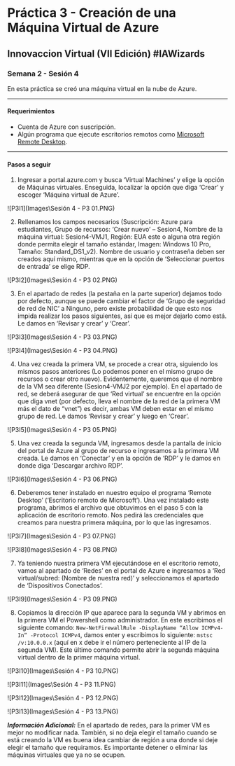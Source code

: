 # Práctica 3 - Creación de una Máquina Virtual de Azure

## Innovaccion Virtual (VII Edición) #IAWizards

### Semana 2 - Sesión 4
En esta práctica se creó una máquina virtual en la nube de Azure.

-----------------------------------------------------------

#### Requerimientos
- Cuenta de Azure con suscripción.
- Algún programa que ejecute escritorios remotos como [Microsoft Remote Desktop](https://apps.microsoft.com/store/detail/microsoft-remote-desktop/9WZDNCRFJ3PS?hl=en-us&gl=US).

-----------------------------------------------------------

#### Pasos a seguir

1. Ingresar a portal.azure.com y busca ‘Virtual Machines’ y elige la opción de Máquinas virtuales. Enseguida, localizar la opción que diga ‘Crear’ y escoger ‘Máquina virtual de Azure’.

![P3I1](Images\Sesión 4 - P3 01.PNG)

2. Rellenamos los campos necesarios (Suscripción: Azure para estudiantes, Grupo de recursos: ‘Crear nuevo’ – Sesion4, Nombre de la máquina virtual: Sesion4-VMJ1, Región: EUA este o alguna otra región donde permita elegir el tamaño estándar, Imagen: Windows 10 Pro, Tamaño: Standard_DS1_v2). Nombre de usuario y contraseña deben ser creados aquí mismo, mientras que en la opción de ‘Seleccionar puertos de entrada’ se elige RDP.

![P3I2](Images\Sesión 4 - P3 02.PNG)

3. En el apartado de redes (la pestaña en la parte superior) dejamos todo por defecto, aunque se puede cambiar el factor de ‘Grupo de seguridad de red de NIC’ a Ninguno, pero existe probabilidad de que esto nos impida realizar los pasos siguientes, así que es mejor dejarlo como está. Le damos en ‘Revisar y crear’ y ‘Crear’.

![P3I3](Images\Sesión 4 - P3 03.PNG)

![P3I4](Images\Sesión 4 - P3 04.PNG)

4. Una vez creada la primera VM, se procede a crear otra, siguiendo los mismos pasos anteriores (Lo podemos poner en el mismo grupo de recursos o crear otro nuevo). Evidentemente, queremos que el nombre de la VM sea diferente (Sesion4-VMJ2 por ejemplo). En el apartado de red, se deberá asegurar de que ‘Red virtual’ se encuentre en la opción que diga vnet (por defecto, lleva el nombre de la red de la primera VM más el dato de “vnet”) es decir, ambas VM deben estar en el mismo grupo de red. Le damos ‘Revisar y crear’ y luego en ‘Crear’.

![P3I5](Images\Sesión 4 - P3 05.PNG)

5. Una vez creada la segunda VM, ingresamos desde la pantalla de inicio del portal de Azure al grupo de recurso e ingresamos a la primera VM creada. Le damos en ‘Conectar’ y en la opción de ‘RDP’ y le damos en donde diga ‘Descargar archivo RDP’.

![P3I6](Images\Sesión 4 - P3 06.PNG)

6. Deberemos tener instalado en nuestro equipo el programa ‘Remote Desktop’ (‘Escritorio remoto de Microsoft’). Una vez instalado este programa, abrimos el archivo que obtuvimos en el paso 5 con la aplicación de escritorio remoto. Nos pedirá las credenciales que creamos para nuestra primera máquina, por lo que las ingresamos.

![P3I7](Images\Sesión 4 - P3 07.PNG)

![P3I8](Images\Sesión 4 - P3 08.PNG)

7. Ya teniendo nuestra primera VM ejecutándose en el escritorio remoto, vamos al apartado de ‘Redes’ en el portal de Azure e ingresamos a ‘Red virtual/subred: (Nombre de nuestra red)’ y seleccionamos el apartado de ‘Dispositivos Conectados’.

![P3I9](Images\Sesión 4 - P3 09.PNG)

8. Copiamos la dirección IP que aparece para la segunda VM y abrimos en la primera VM el Powershell como administrador. En este escribimos el siguiente comando: `New-NetFirewallRule -DisplayName “Allow ICMPv4-In” -Protocol ICMPv4`, damos enter y escribimos lo siguiente: `mstsc /v:10.0.0.x` (aquí en x debe ir el número perteneciente al IP de la segunda VM). Este último comando permite abrir la segunda máquina virtual dentro de la primer máquina virtual.

![P3I10](Images\Sesión 4 - P3 10.PNG)

![P3I11](Images\Sesión 4 - P3 11.PNG)

![P3I12](Images\Sesión 4 - P3 12.PNG)

![P3I13](Images\Sesión 4 - P3 13.PNG)

***Información Adicional:*** En el apartado de redes, para la primer VM es mejor no modificar nada. También, si no deja elegir el tamaño cuando se está creando la VM es buena idea cambiar de región a una donde si deje elegir el tamaño que requiramos. Es importante detener o eliminar las máquinas virtuales que ya no se ocupen.